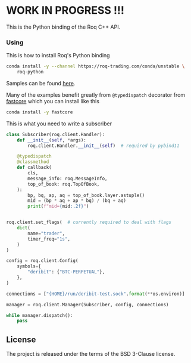 # WORK IN PROGRESS !!!

This is the Python binding of the Roq C++ API.


### Using


This is how to install Roq's Python binding

```bash
conda install -y --channel https://roq-trading.com/conda/unstable \
    roq-python
```

Samples can be found [here](https://github.com/roq-trading/roq-python/tree/unstable/samples).

Many of the examples benefit greatly from `@typedispatch` decorator from
[fastcore](https://github.com/fastai/fastcore) which you can install like this

```bash
conda install -y fastcore
```

This is what you need to write a subscriber

```python
class Subscriber(roq.client.Handler):
    def __init__(self, *args):
        roq.client.Handler.__init__(self)  # required by pybind11

    @typedispatch
    @classmethod
    def callback(
        cls,
        message_info: roq.MessageInfo,
        top_of_book: roq.TopOfBook,
    ):
        bp, bq, ap, aq = top_of_book.layer.astuple()
        mid = (bp * aq + ap * bq) / (bq + aq)
        print(f"mid={mid:.2f}")


roq.client.set_flags(  # currently required to deal with flags
    dict(
        name="trader",
        timer_freq="1s",
    )
)

config = roq.client.Config(
    symbols={
        "deribit": {"BTC-PERPETUAL"},
    },
)

connections = ["{HOME}/run/deribit-test.sock".format(**os.environ)]

manager = roq.client.Manager(Subscriber, config, connections)

while manager.dispatch():
    pass
```


## License

The project is released under the terms of the BSD 3-Clause license.

